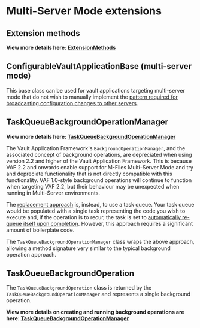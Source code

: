 ﻿# Multi-Server Mode extensions

## Extension methods

**View more details here: [ExtensionMethods](ExtensionMethods)**

## ConfigurableVaultApplicationBase<T> (multi-server mode)

This base class can be used for vault applications targeting multi-server mode that do not wish to manually implement the [pattern required for broadcasting configuration changes to other servers](https://developer.m-files.com/Frameworks/Vault-Application-Framework/Multi-Server-Mode/#configuration-changes).

## TaskQueueBackgroundOperationManager

**View more details here: [TaskQueueBackgroundOperationManager](TaskQueueBackgroundOperationManager)**

The Vault Application Framework's `BackgroundOperationManager`, and the associated concept of background operations, are depreciated when using version 2.2 and higher of the Vault Application Framework.  This is because VAF 2.2 and onwards enable support for M-Files Multi-Server Mode and try and depreciate functionality that is not directly compatible with this functionality.  VAF 1.0-style background operations will continue to function when targeting VAF 2.2, but their behaviour may be unexpected when running in Multi-Server environments.

The [replacement approach](https://developer.m-files.com/Frameworks/Vault-Application-Framework/Multi-Server-Mode/Recurring-Tasks/) is, instead, to use a task queue.  Your task queue would be populated with a single task representing the code you wish to execute and, if the operation is to recur, the task is set to [automatically re-queue itself upon completion](https://developer.m-files.com/Frameworks/Vault-Application-Framework/Multi-Server-Mode/Recurring-Tasks/#recurring).  However, this approach requires a significant amount of boilerplate code.

The `TaskQueueBackgroundOperationManager` class wraps the above approach, allowing a method signature very similar to the typical background operation approach.

## TaskQueueBackgroundOperation

The `TaskQueueBackgroundOperation` class is returned by the `TaskQueueBackgroundOperationManager` and represents a single background operation.

**View more details on creating and running background operations are here: [TaskQueueBackgroundOperationManager](TaskQueueBackgroundOperationManager)**